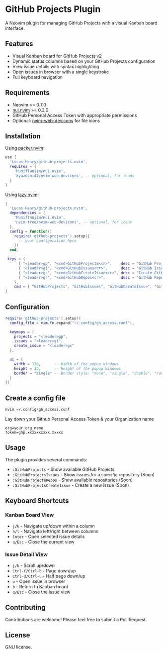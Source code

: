 # GitHub Projects Plugin

A Neovim plugin for managing GitHub Projects with a visual Kanban board interface.

## Features

- Visual Kanban board for GitHub Projects v2
- Dynamic status columns based on your GitHub Projects configuration
- View issue details with syntax highlighting
- Open issues in browser with a single keystroke
- Full keyboard navigation

## Requirements

- Neovim >= 0.7.0
- [nui.nvim](https://github.com/MunifTanjim/nui.nvim) >= 0.3.0
- GitHub Personal Access Token with appropriate permissions
- Optional: [nvim-web-devicons](https://github.com/kyazdani42/nvim-web-devicons) for file icons

## Installation

Using [packer.nvim](https://github.com/wbthomason/packer.nvim):

```lua
use {
  'Lucas-Henry/github-projects.nvim',
  requires = {
    'MunifTanjim/nui.nvim',
    'kyazdani42/nvim-web-devicons', -- optional, for icons
  }
}
```

Using [lazy.nvim](https://github.com/folke/lazy.nvim):

```lua
{
  'Lucas-Henry/github-projects.nvim',
  dependencies = {
    'MunifTanjim/nui.nvim',
    'nvim-tree/nvim-web-devicons', -- optional, for icons
  },
  config = function()
    require('github-projects').setup({
      -- your configuration here
    })
  end,

 keys = {
      { "<leader>gp", "<cmd>GitHubProjects<cr>",    desc = "GitHub Projects" },
      { "<leader>gi", "<cmd>GitHubIssues<cr>",      desc = "GitHub Issues" },
      { "<leader>gc", "<cmd>GitHubCreateIssue<cr>", desc = "Create GitHub Issue" },
      { "<leader>gr", "<cmd>GitHubRepos<cr>",       desc = "GitHub Repositories" },
    },
    cmd = { "GitHubProjects", "GitHubIssues", "GitHubCreateIssue", "GitHubRepos" }
}
```

## Configuration

```lua
require('github-projects').setup({
  config_file = vim.fn.expand("~/.config/gh_access.conf"),

  keymaps = {
    projects = "<leader>gp",
    issues = "<leader>gi",
    create_issue = "<leader>gc"
  },

  ui = {
    width = 120,      -- Width of the popup windows
    height = 30,      -- Height of the popup windows
    border = "single" -- Border style: "none", "single", "double", "rounded", "solid", "shadow"
  }
})

```

## Create a config file

```bash
nvim ~/.config/gh_access.conf
```

Lay down your Github Personal Access Token & your Organization name

```
org=your_org_name
token=ghp.xxxxxxxxxx.xxxxx
```

## Usage

The plugin provides several commands:

- `:GitHubProjects` - Show available GitHub Projects
- `:GitHubProjectsIssues` - Show issues for a specific repository (Soon)
- `:GitHubProjectsRepos` - Show available repositories (Soon)
- `:GitHubProjectsCreateIssue` - Create a new issue (Soon)

## Keyboard Shortcuts

### Kanban Board View

- `j/k` - Navigate up/down within a column
- `h/l` - Navigate left/right between columns
- `Enter` - Open selected issue details
- `q/Esc` - Close the current view

### Issue Detail View

- `j/k` - Scroll up/down
- `Ctrl-f/Ctrl-b` - Page down/up
- `Ctrl-d/Ctrl-u` - Half page down/up
- `o` - Open issue in browser
- `b` - Return to Kanban board
- `q/Esc` - Close the issue view

## Contributing

Contributions are welcome! Please feel free to submit a Pull Request.

## License

GNU license.
